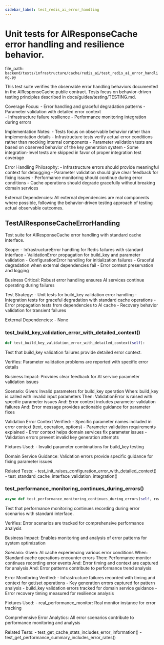 ```yaml
---
sidebar_label: test_redis_ai_error_handling
---
```


# Unit tests for AIResponseCache error handling and resilience behavior.

  file_path: `backend/tests/infrastructure/cache/redis_ai/test_redis_ai_error_handling.py`

This test suite verifies the observable error handling behaviors documented in the
AIResponseCache public contract. Tests focus on behavior-driven testing principles
described in docs/guides/testing/TESTING.md.

Coverage Focus:
    - Error handling and graceful degradation patterns
    - Parameter validation with detailed error context  
    - Infrastructure failure resilience
    - Performance monitoring integration during errors

Implementation Notes:
    - Tests focus on observable behavior rather than implementation details
    - Infrastructure tests verify actual error conditions rather than mocking internal components
    - Parameter validation tests are based on observed behavior of the key generation system
    - Some integration-level tests are skipped in favor of proper integration test coverage

Error Handling Philosophy:
    - Infrastructure errors should provide meaningful context for debugging
    - Parameter validation should give clear feedback for fixing issues
    - Performance monitoring should continue during error conditions
    - Cache operations should degrade gracefully without breaking domain services

External Dependencies:
    All external dependencies are real components where possible, following
    the behavior-driven testing approach of testing actual observable outcomes.

## TestAIResponseCacheErrorHandling

Test suite for AIResponseCache error handling with standard cache interface.

Scope:
    - InfrastructureError handling for Redis failures with standard interface
    - ValidationError propagation for build_key and parameter validation
    - ConfigurationError handling for initialization failures
    - Graceful degradation when external dependencies fail
    - Error context preservation and logging
    
Business Critical:
    Robust error handling ensures AI services continue operating during failures
    
Test Strategy:
    - Unit tests for build_key validation error handling
    - Integration tests for graceful degradation with standard cache operations
    - Error propagation tests from dependencies to AI cache
    - Recovery behavior validation for transient failures
    
External Dependencies:
    - None

### test_build_key_validation_error_with_detailed_context()

```python
def test_build_key_validation_error_with_detailed_context(self):
```

Test that build_key validation failures provide detailed error context.

Verifies:
    Parameter validation problems are reported with specific error details
    
Business Impact:
    Provides clear feedback for AI service parameter validation issues
    
Scenario:
    Given: Invalid parameters for build_key operation
    When: build_key is called with invalid input parameters
    Then: ValidationError is raised with specific parameter issues
    And: Error context includes parameter validation failures
    And: Error message provides actionable guidance for parameter fixes
    
Validation Error Context Verified:
    - Specific parameter names included in error context (text, operation, options)
    - Parameter validation requirements explained
    - Error context helps domain services fix parameter issues
    - Validation errors prevent invalid key generation attempts
    
Fixtures Used:
    - Invalid parameter combinations for build_key testing
    
Domain Service Guidance:
    Validation errors provide specific guidance for fixing parameter issues
    
Related Tests:
    - test_init_raises_configuration_error_with_detailed_context()
    - test_standard_cache_interface_validation_integration()

### test_performance_monitoring_continues_during_errors()

```python
async def test_performance_monitoring_continues_during_errors(self, real_performance_monitor):
```

Test that performance monitoring continues recording during error scenarios with standard interface.

Verifies:
    Error scenarios are tracked for comprehensive performance analysis
    
Business Impact:
    Enables monitoring and analysis of error patterns for system optimization
    
Scenario:
    Given: AI cache experiencing various error conditions
    When: Standard cache operations encounter errors
    Then: Performance monitor continues recording error events
    And: Error timing and context are captured for analysis
    And: Error patterns contribute to performance trend analysis
    
Error Monitoring Verified:
    - Infrastructure failures recorded with timing and context for get/set operations
    - Key generation errors captured for pattern analysis
    - build_key validation errors tracked for domain service guidance
    - Error recovery timing measured for resilience analysis
    
Fixtures Used:
    - real_performance_monitor: Real monitor instance for error tracking
    
Comprehensive Error Analytics:
    All error scenarios contribute to performance monitoring and analysis
    
Related Tests:
    - test_get_cache_stats_includes_error_information()
    - test_get_performance_summary_includes_error_rates()
